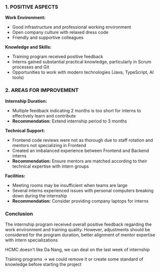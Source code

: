 ### 1. POSITIVE ASPECTS

**Work Environment:**

- Good infrastructure and professional working environment
- Open company culture with relaxed dress code
- Friendly and supportive colleagues

**Knowledge and Skills:**

- Training program received positive feedback
- Interns gained substantial practical knowledge, particularly in Scrum processes and Git
- Opportunities to work with modern technologies (Java, TypeScript, AI tools)

### 2. AREAS FOR IMPROVEMENT

**Internship Duration:**

- Multiple feedback indicating 2 months is too short for interns to effectively learn and contribute
- **Recommendation:** Extend internship period to 3 months

**Technical Support:**

- Frontend code reviews were not as thorough due to staff rotation and mentors not specializing in Frontend
- Created an imbalanced experience between Frontend and Backend interns
- **Recommendation:** Ensure mentors are matched according to their technical expertise with intern groups

**Facilities:**

- Meeting rooms may be insufficient when teams are large
- Several interns experienced issues with personal computers breaking down during the internship
- **Recommendation:** Consider providing company laptops for interns

### Conclusion
The internship program received overall positive feedback regarding the work environment and training quality. However, adjustments should be considered for the program duration, better alignment of mentor expertise with intern specializations

HCMC doesn't like Da Nang, we can deal on the last week of internship

Training programs -> we could remove it or create some standard of knowledge before starting the project


